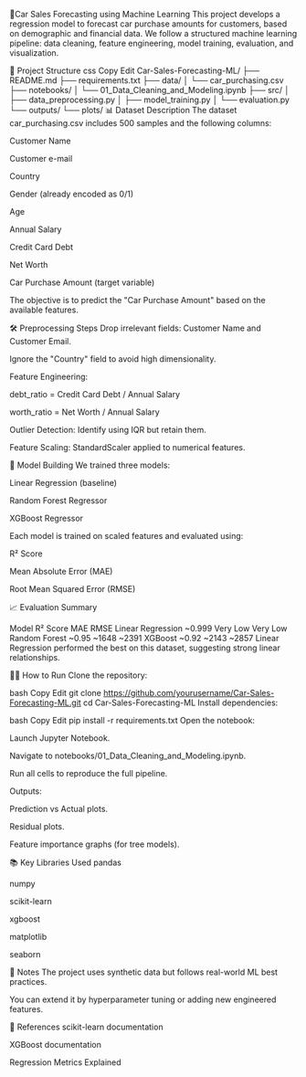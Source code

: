 🚗Car Sales Forecasting using Machine Learning
This project develops a regression model to forecast car purchase amounts for customers, based on demographic and financial data.
We follow a structured machine learning pipeline: data cleaning, feature engineering, model training, evaluation, and visualization.

📂 Project Structure
css
Copy
Edit
Car-Sales-Forecasting-ML/
├── README.md
├── requirements.txt
├── data/
│   └── car_purchasing.csv
├── notebooks/
│   └── 01_Data_Cleaning_and_Modeling.ipynb
├── src/
│   ├── data_preprocessing.py
│   ├── model_training.py
│   └── evaluation.py
└── outputs/
    └── plots/
📊 Dataset Description
The dataset car_purchasing.csv includes 500 samples and the following columns:

Customer Name

Customer e-mail

Country

Gender (already encoded as 0/1)

Age

Annual Salary

Credit Card Debt

Net Worth

Car Purchase Amount (target variable)

The objective is to predict the "Car Purchase Amount" based on the available features.

🛠 Preprocessing Steps
Drop irrelevant fields: Customer Name and Customer Email.

Ignore the "Country" field to avoid high dimensionality.

Feature Engineering:

debt_ratio = Credit Card Debt / Annual Salary

worth_ratio = Net Worth / Annual Salary

Outlier Detection: Identify using IQR but retain them.

Feature Scaling: StandardScaler applied to numerical features.

🧠 Model Building
We trained three models:

Linear Regression (baseline)

Random Forest Regressor

XGBoost Regressor

Each model is trained on scaled features and evaluated using:

R² Score

Mean Absolute Error (MAE)

Root Mean Squared Error (RMSE)

📈 Evaluation Summary

Model	R² Score	MAE	RMSE
Linear Regression	~0.999	Very Low	Very Low
Random Forest	~0.95	~1648	~2391
XGBoost	~0.92	~2143	~2857
Linear Regression performed the best on this dataset, suggesting strong linear relationships.

🏃‍♂️ How to Run
Clone the repository:

bash
Copy
Edit
git clone https://github.com/yourusername/Car-Sales-Forecasting-ML.git
cd Car-Sales-Forecasting-ML
Install dependencies:

bash
Copy
Edit
pip install -r requirements.txt
Open the notebook:

Launch Jupyter Notebook.

Navigate to notebooks/01_Data_Cleaning_and_Modeling.ipynb.

Run all cells to reproduce the full pipeline.

Outputs:

Prediction vs Actual plots.

Residual plots.

Feature importance graphs (for tree models).

📚 Key Libraries Used
pandas

numpy

scikit-learn

xgboost

matplotlib

seaborn

📌 Notes
The project uses synthetic data but follows real-world ML best practices.

You can extend it by hyperparameter tuning or adding new engineered features.

🔗 References
scikit-learn documentation

XGBoost documentation

Regression Metrics Explained

